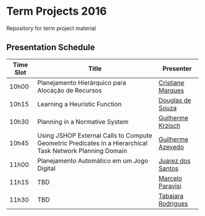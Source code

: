 # Term Projects 2016
Repository for term project material

## Presentation Schedule

| Time Slot | Title | Presenter |
| --------- | ----- | --------- |
| 10h00     | Planejamento Hierárquico para Alocação de Recursos | [Cristiane Marques](/cristiane) | 
| 10h15     | Learning a Heuristic Function                      | [Douglas de Souza](/douglas) |
| 10h30     | Planning in a Normative System                     | [Guilherme Krzisch](/guilhermek) |
| 10h45     | Using JSHOP External Calls to Compute Geometric Predicates in a Hierarchical Task Network Planning Domain | [Guilherme Azevedo](/guilhermea) | 
| 11h00     | Planejamento Automático em um Jogo Digital         | [Juarez dos Santos](/juarez) |
| 11h15     | TBD   | [Marcelo Paravisi](/marcelo)  |
| 11h30     | TBD   | [Tabajara Rodrigues](/tabajara) |
